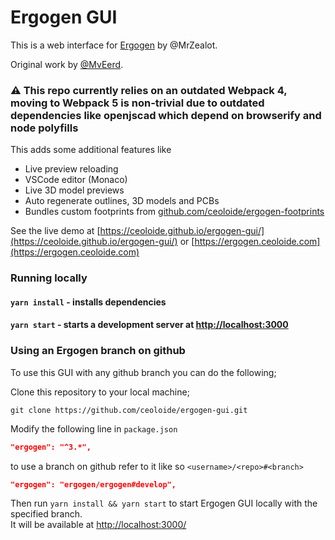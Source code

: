 # Ergogen GUI

This is a web interface for [Ergogen](https://github.com/mrzealot/ergogen) by @MrZealot.

Original work by [@MvEerd](https://github.com/MvEerd).

### :warning: This repo currently relies on an outdated Webpack 4, moving to Webpack 5 is non-trivial due to outdated dependencies like openjscad which depend on browserify and node polyfills

This adds some additional features like

- Live preview reloading
- VSCode editor (Monaco)
- Live 3D model previews
- Auto regenerate outlines, 3D models and PCBs
- Bundles custom footprints from [github.com/ceoloide/ergogen-footprints](https://github.com/ceoloide/ergogen-footprints)

See the live demo at [https://ceoloide.github.io/ergogen-gui/](https://ceoloide.github.io/ergogen-gui/) or [https://ergogen.ceoloide.com](https://ergogen.ceoloide.com)

### Running locally

#### `yarn install` - installs dependencies

#### `yarn start` - starts a development server at [http://localhost:3000](http://localhost:3000)

### Using an Ergogen branch on github

To use this GUI with any github branch you can do the following;

Clone this repository to your local machine;

```shell
git clone https://github.com/ceoloide/ergogen-gui.git
```

Modify the following line in `package.json`

```json
"ergogen": "^3.*",
```

to use a branch on github refer to it like so `<username>/<repo>#<branch>`

```json
"ergogen": "ergogen/ergogen#develop",
```

Then run `yarn install && yarn start` to start Ergogen GUI locally with the specified branch.  
It will be available at <http://localhost:3000/>
